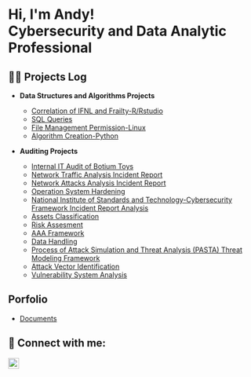 <h1>Hi, I'm Andy! <br/> Cybersecurity and Data Analytic Professional</a></h1>

<h2>👨‍💻 Projects Log</h2>

- <b>Data Structures and Algorithms Projects </b>
  - [Correlation of IFNL and Frailty-R/Rstudio](https://github.com/malikaii99/Correlation-of-IFNL-and-Frailty-Research-Project/blob/main/README.md)
  - [SQL Queries](https://github.com/malikaii99/SQL-Queries-Practice)
  - [File Management Permission-Linux](https://github.com/malikaii99/File-Management-Permission-Linux)
  - [Algorithm Creation-Python]([https://github.com/malikaii99/File-Management-Permission-Linux](https://github.com/malikaii99/Algorithm-Creation-Python/blob/main/README.md))
 
  
-  <b>Auditing Projects </b>
   - [Internal IT Audit of Botium Toys](https://github.com/malikaii99/Security-Audit-Botium-Toys)
   - [Network Traffic Analysis Incident Report](https://github.com/malikaii99/Network-Traffic-Analysis-Incident-Report)
   - [Network Attacks Analysis Incident Report](https://github.com/malikaii99/Analyzing-Network-Attacks-Incident-Report)
   - [Operation System Hardening](https://github.com/malikaii99/Operation-System-Hardening-Practice)
   - [National Institute of Standards and Technology-Cybersecurity Framework Incident Report Analysis](https://github.com/malikaii99/National-Institute-of-Standards-and-Technology-Cybersecurity-Framework-Incident-Report-Analysis)
   - [Assets Classification](https://github.com/malikaii99/Assets-Classification)
   - [Risk Assesment](https://github.com/malikaii99/Risk-Assestment)
   - [AAA Framework](https://github.com/malikaii99/Authentication-Authorization-Accounting--AAA--Framework)
   - [Data Handling](https://github.com/malikaii99/Data-Handling)
   - [Process of Attack Simulation and Threat Analysis (PASTA) Threat Modeling Framework](https://github.com/malikaii99/PASTA-Framework_Threat-Modeling/tree/main)
   - [Attack Vector Identification](https://github.com/malikaii99/Attack-Vector-Identification)
   - [Vulnerability System Analysis](https://github.com/malikaii99/Vulnerability-System-Analysis)


<h2> Porfolio </h2>

- [Documents](https://github.com/malikaii99/Porfolio-Documents/tree/Documents)


<h2> 🤳 Connect with me:</h2>

[<img align="left" alt="AndyMalikAfrifa | LinkedIn" width="22px" src="https://cdn.jsdelivr.net/npm/simple-icons@v3/icons/linkedin.svg" />][linkedin]

[linkedin]: https://linkedin.com/in/theafrifaam




